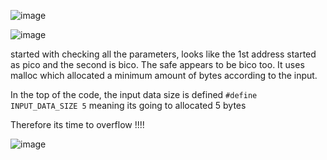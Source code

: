 ![image](https://github.com/user-attachments/assets/945ed681-6c25-407f-bb41-4626fd1485f7)

![image](https://github.com/user-attachments/assets/588fd32b-0199-4424-9a29-ee8a8659c8ae)

started with checking all the parameters, looks like the 1st address started as pico and the second is bico. The safe appears to be bico too. 
It uses malloc which allocated a minimum amount of bytes according to the input. 

In the top of the code, the input data size  is defined ```#define INPUT_DATA_SIZE 5``` meaning its going to allocated 5 bytes

Therefore its time to overflow !!!!

![image](https://github.com/user-attachments/assets/322d7945-2f3d-40bf-af35-aeeed65dd499)


